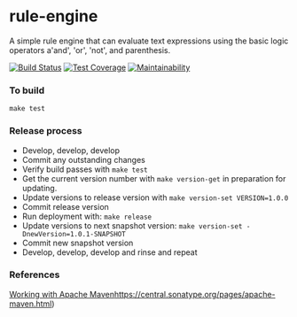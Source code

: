 # rule-engine

A simple rule engine that can evaluate text expressions using the basic logic operators a'and', 'or', 'not', and parenthesis.

[![Build Status](https://travis-ci.com/roycetech/rule-engine.svg?branch=master)](https://travis-ci.com/roycetech/rule-engine)
[![Test Coverage](https://api.codeclimate.com/v1/badges/TODO/test_coverage)](https://codeclimate.com/github/roycetech/rule-engine/test_coverage)
[![Maintainability](https://api.codeclimate.com/v1/badges/TODO/maintainability)](https://codeclimate.com/github/roycetech/rule-engine/maintainability)


### To build

`make test`


### Release process

- Develop, develop, develop
- Commit any outstanding changes
- Verify build passes with `make test`
- Get the current version number with `make version-get` in preparation for
 updating.
- Update versions to release version with `make version-set VERSION=1.0.0`
- Commit release version
- Run deployment with: `make release`
- Update versions to next snapshot version: `make version-set -DnewVersion=1.0.1-SNAPSHOT`
- Commit new snapshot version
- Develop, develop, develop and rinse and repeat


### References

[Working with Apache Maven]()https://central.sonatype.org/pages/apache-maven.html)
